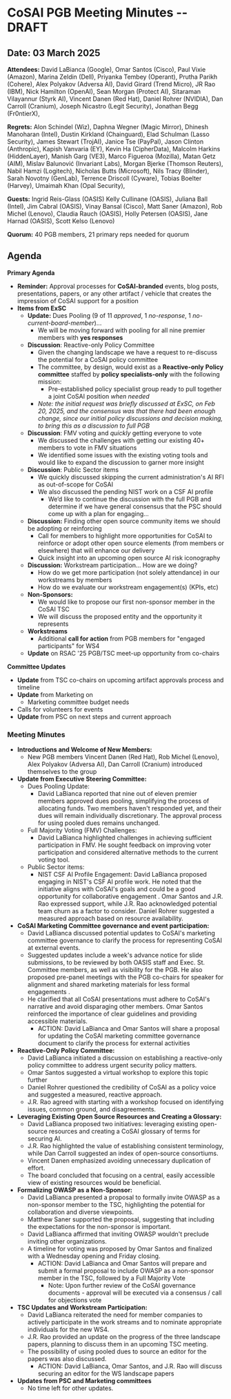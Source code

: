 # CoSAI PGB Meeting Minutes -- DRAFT

## Date: 03 March 2025

**Attendees:** David LaBianca (Google), Omar Santos (Cisco), Paul Vixie (Amazon), Marina Zeldin (Dell), Priyanka Tembey (Operant), Prutha Parikh (Cohere), Alex Polyakov (Adversa AI), David Girard (Trend Micro), JR Rao (IBM), Nick Hamilton (OpenAI), Sean Morgan (Protect AI), Sitaraman Vilayannur (Styrk AI), Vincent Danen (Red Hat), Daniel Rohrer (NVIDIA), Dan Carroll (Cranium), Joseph Nicastro (Legit Security), Jonathan Begg (Fr0ntierX), 

**Regrets:**  Alon Schindel (Wiz), Daphna Wegner (Magic Mirror), Dhinesh Manoharan (Intel), Dustin Kirkland (Chainguard),  Elad Schulman (Lasso Security), James Stewart (TrojAI), Janice Tse (PayPal), Jason Clinton (Anthropic), Kapish Vanvaria (EY), Kevin Ha (CipherData), Malcolm Harkins (HiddenLayer), Manish Garg (VE3), Marco Figueroa (Mozilla), Matan Getz (AIM), Mislav Balunović (Invariant Labs), Morgan Bjerke (Thomson Reuters), Nabil Hamzi (Logitech), Nicholas Butts (Microsoft), Nils Tracy (Blinder), Sarah Novotny (GenLab), Terrence Driscoll (Cyware), Tobias Boelter (Harvey), Umaimah Khan (Opal Security), 

**Guests:** Ingrid Reis-Glass (OASIS) Kelly Cullinane (OASIS), Juliana Ball (Intel), Jim Cabral (OASIS), Vinay Bansal (Cisco), Matt Saner (Amazon), Rob Michel (Lenovo), Claudia Rauch (OASIS), Holly Petersen (OASIS), Jane Harnad (OASIS), Scott Kelso (Lenovo)

**Quorum:** 40 PGB members, 21 primary reps needed for quorum

## Agenda

**Primary Agenda**

* **Reminder:** Approval processes for **CoSAI-branded** events, blog posts, presentations, papers, or any other artifact / vehicle that creates the impression of CoSAI support for a position  
* **Items from ExSC**  
  * **Update:** Dues Pooling (9 of 11 *approved*, 1 *no-response*, 1 *no-current-board-member*)...   
    * We will be moving forward with pooling for all nine premier members with **yes responses**  
  * **Discussion**: Reactive-only Policy Committee  
    * Given the changing landscape we have a request to re-discuss the potential for a CoSAI policy committee  
    * The committee, by design, would exist as a **Reactive-only** **Policy committee** staffed by **policy specialists-only** with the following mission:  
      * Pre-established policy specialist group ready to pull together a joint CoSAI position *when needed*  
    * *Note: the initial request was briefly discussed at ExSC, on Feb 20, 2025, and the consensus was that there had been enough change, since our initial policy discussions and decision making, to bring this as a discussion to full PGB*  
  * **Discussion**: FMV voting and *quickly* getting everyone to vote  
    * We discussed the challenges with getting our existing 40+ members to vote in FMV situations  
    * We identified some issues with the existing voting tools and would like to expand the discussion to garner more insight  
  * **Discussion**: Public Sector items  
    * We quickly discussed skipping the current administration's AI RFI as out-of-scope for CoSAI  
    * We also discussed the pending NIST work on a CSF AI profile  
      * We’d like to continue the discussion with the full PGB and determine if we have general consensus that the PSC should come up with a plan for engaging…  
  * **Discussion:** Finding other open source community items we should be adopting or reinforcing  
    * Call for members to highlight more opportunities for CoSAI to reinforce or adopt other open source elements (from members or elsewhere) that will enhance our delivery  
    * Quick insight into an upcoming open source AI risk iconography   
  * **Discussion:** Workstream participation… How are we doing?   
    * How do we get more participation (not solely attendance) in our workstreams by members  
    * How do we evaluate our workstream engagement(s) (KPIs, etc)  
  * **Non-Sponsors:**   
    * We would like to propose our first non-sponsor member in the CoSAI TSC  
    * We will discuss the proposed entity and the opportunity it represents  
  * **Workstreams**  
    * Additional **call for action** from PGB members for "engaged participants" for WS4   
  * **Update** on RSAC '25 PGB/TSC meet-up opportunity from co-chairs

**Committee Updates**

* **Update** from TSC co-chairs on upcoming artifact approvals process and timeline  
* **Update** from Marketing on   
  * Marketing committee budget needs  
* Calls for volunteers for events  
* **Update** from PSC on next steps and current approach

### Meeting Minutes

* **Introductions and Welcome of New Members:**   
  * New PGB members Vincent Danen (Red Hat), Rob Michel (Lenovo), Alex Polyakov (Adversa AI), Dan Carroll (Cranium)  introduced themselves to the group  
* **Update from Executive Steering Committee:**  
  * Dues Pooling Update:   
    * David LaBianca reported that nine out of eleven premier members approved dues pooling, simplifying the process of allocating funds. Two members haven't responded yet, and their dues will remain individually discretionary. The approval process for using pooled dues remains unchanged.  
  * Full Majority Voting (FMV) Challenges: 	  
    * David LaBianca highlighted challenges in achieving sufficient participation in FMV. He sought feedback on improving voter participation and considered alternative methods to the current voting tool.  
  * Public Sector items:  
    * NIST CSF AI Profile Engagement: David LaBianca proposed engaging in NIST's CSF AI profile work. He noted that the initiative aligns with CoSAI's goals and could be a good opportunity for collaborative engagement . Omar Santos and J.R. Rao expressed support, while J.R. Rao acknowledged potential team churn as a factor to consider. Daniel Rohrer suggested a measured approach based on resource availability.  
* **CoSAI Marketing Committee governance and event participation:**  
  *  David LaBianca discussed potential updates to CoSAI's marketing committee governance to clarify the process for representing CoSAI at external events.   
  * Suggested updates include a week's advance notice for slide submissions, to be reviewed by both OASIS staff and Exec. St. Committee members, as well as visibility for the PGB. He also proposed pre-panel meetings with the PGB co-chairs for speaker for alignment and shared marketing materials for less formal engagements .    
  * He clarified that all CoSAI presentations must adhere to CoSAI's narrative and avoid disparaging other members.  Omar Santos reinforced the importance of clear guidelines and providing accessible materials.  
    * ACTION: David LaBianca and Omar Santos will share a proposal for updating the CoSAI marketing committee governance document to clarify the process for external activities  
* **Reactive-Only Policy Committee:**   
  * David LaBianca initiated a discussion on establishing a reactive-only policy committee to address urgent security policy matters.    
  * Omar Santos suggested a virtual workshop to explore this topic further  
  * Daniel Rohrer questioned the credibility of CoSAI as a policy voice and suggested a measured, reactive approach.  
  * J.R. Rao agreed with starting with a workshop focused on identifying issues, common ground, and disagreements.   
* **Leveraging Existing Open Source Resources and Creating a Glossary:**   
  * David LaBianca proposed two initiatives: leveraging existing open-source resources and creating a CoSAI glossary of terms for securing AI.  
  * J.R. Rao highlighted the value of establishing consistent terminology, while Dan Carroll suggested an index of open-source consortiums.   
  * Vincent Danen emphasized avoiding unnecessary duplication of effort.   
  * The board concluded that focusing on a central, easily accessible view of existing resources would be beneficial.  
* **Formalizing OWASP as a Non-Sponsor:**   
  * David LaBianca presented a proposal to formally invite OWASP as a non-sponsor member to the TSC, highlighting the potential for collaboration and diverse viewpoints.  
  * Matthew Saner supported the proposal, suggesting that including the expectations for the non-sponsor is important.  
  * David LaBianca affirmed that inviting OWASP wouldn't preclude inviting other organizations.   
  * A timeline for voting was proposed by Omar Santos and finalized with a Wednesday opening and Friday closing.  
    * ACTION: David LaBianca and Omar Santos will prepare and submit a formal proposal to include OWASP as a non-sponsor member in the TSC, followed by a Full Majority Vote  
      * Note: Upon further review of the CoSAI governance documents \- approval will be executed via a consensus / call for objections vote  
* **TSC Updates and Workstream Participation:**  
  * David LaBianca reiterated the need for member companies to actively participate in the work streams and to nominate appropriate individuals for the new WS4.   
  * J.R. Rao provided an update on the progress of the three landscape papers, planning to discuss them in an upcoming TSC meeting.   
  * The possibility of using pooled dues to source an editor for the papers was also discussed.  
    * ACTION: David LaBianca, Omar Santos, and J.R. Rao will discuss securing an editor for the WS landscape papers  
* **Updates from PSC and Marketing committees**
  * No time left for other updates.


